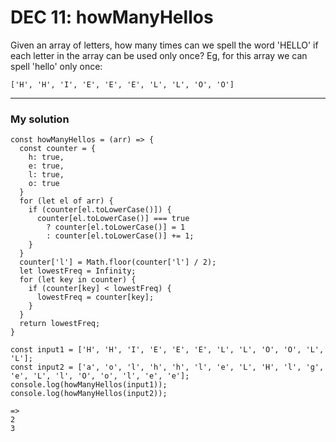 # DEC 11: howManyHellos

Given an array of letters, how many times can we spell the word 'HELLO' if each letter in the array 
can be used only once? Eg, for this array we can spell 'hello' only once:
```
['H', 'H', 'I', 'E', 'E', 'E', 'L', 'L', 'O', 'O']
```

---

### My solution

```
const howManyHellos = (arr) => {
  const counter = {
    h: true,
    e: true,
    l: true,
    o: true
  }
  for (let el of arr) {
    if (counter[el.toLowerCase()]) {
      counter[el.toLowerCase()] === true
        ? counter[el.toLowerCase()] = 1
        : counter[el.toLowerCase()] += 1;
    }
  }
  counter['l'] = Math.floor(counter['l'] / 2);
  let lowestFreq = Infinity;
  for (let key in counter) {
    if (counter[key] < lowestFreq) {
      lowestFreq = counter[key];
    }
  }
  return lowestFreq;
}
```

```
const input1 = ['H', 'H', 'I', 'E', 'E', 'E', 'L', 'L', 'O', 'O', 'L', 'L'];
const input2 = ['a', 'o', 'l', 'h', 'h', 'l', 'e', 'L', 'H', 'l', 'g', 'e', 'L', 'l', 'O', 'o', 'l', 'e', 'e'];
console.log(howManyHellos(input1));
console.log(howManyHellos(input2));

=>
2
3
```